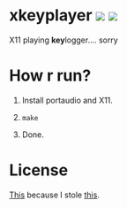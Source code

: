 # xkeyplayer [![](https://img.shields.io/github/workflow/status/nikp123/xkeyplayer/CI/master?style=flat-square)](https://github.com/nikp123/xkeyplayer/actions) ![](https://img.shields.io/github/languages/code-size/nikp123/xkeyplayer?style=flat-square)

X11 playing **key**logger.... sorry

# How r run?

 1. Install portaudio and X11.

 2. ``make``

 3. Done.

# License

[This](https://opensource.org/licenses/ISC) because I stole [this](https://github.com/anko/xkbcat).

